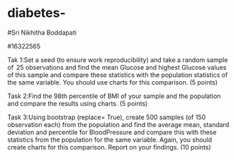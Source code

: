 # diabetes-

#Sri Nikhitha Boddapati

#16322565

Tak 1:Set a seed (to ensure work reproducibility) and take a random sample of  25 observations and find the mean Glucose and highest Glucose values of this sample and compare these statistics with the population statistics of the same variable. You should use charts for this comparison.    (5 points) 

Task 2:Find the 98th percentile of BMI of your sample and the population and compare the results using charts. (5 points)

Task 3:Using bootstrap (replace= True), create 500 samples (of 150 observation each) from the population and find the average mean, standard deviation and percentile for BloodPressure and compare this with these statistics from the population for the same variable. Again, you should create charts for this comparison. Report on your findings.  (10 points)  
 
